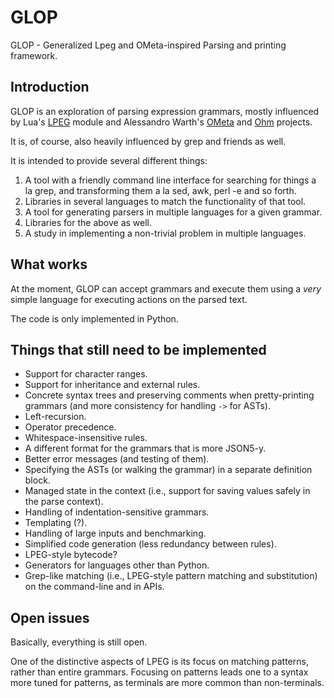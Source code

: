 GLOP
====

GLOP - Generalized Lpeg and OMeta-inspired Parsing and printing framework.

Introduction
------------

GLOP is an exploration of parsing expression grammars, mostly influenced
by Lua's [LPEG](http://www.inf.puc-rio.br/~roberto/lpeg) module and
Alessandro Warth's [OMeta](http://github.com/alexwarth/ometa-js/)
and [Ohm](https://ohmlang.github.io/) projects.

It is, of course, also heavily influenced by grep and friends as well.

It is intended to provide several different things:

1.  A tool with a friendly command line interface for searching for
    things a la grep, and transforming them a la sed, awk, perl -e and
    so forth.
2.  Libraries in several languages to match the functionality of that
    tool.
3.  A tool for generating parsers in multiple languages for a given
    grammar.
4.  Libraries for the above as well.
5.  A study in implementing a non-trivial problem in multiple languages.

What works
----------

At the moment, GLOP can accept grammars and execute them using a *very*
simple language for executing actions on the parsed text.

The code is only implemented in Python.

Things that still need to be implemented
----------------------------------------

-   Support for character ranges.
-   Support for inheritance and external rules.
-   Concrete syntax trees and preserving comments when pretty-printing
    grammars (and more consistency for handling `->` for ASTs).
-   Left-recursion.
-   Operator precedence.
-   Whitespace-insensitive rules.
-   A different format for the grammars that is more JSON5-y.
-   Better error messages (and testing of them).
-   Specifying the ASTs (or walking the grammar) in a separate
    definition block.
-   Managed state in the context (i.e., support for saving values safely
    in the parse context).
-   Handling of indentation-sensitive grammars.
-   Templating (?).
-   Handling of large inputs and benchmarking.
-   Simplified code generation (less redundancy between rules).
-   LPEG-style bytecode?
-   Generators for languages other than Python.
-   Grep-like matching (i.e., LPEG-style pattern matching and
    substitution) on the command-line and in APIs.

Open issues
-----------

Basically, everything is still open.

One of the distinctive aspects of LPEG is its focus on matching
patterns, rather than entire grammars. Focusing on patterns leads one to
a syntax more tuned for patterns, as terminals are more common than
non-terminals.
